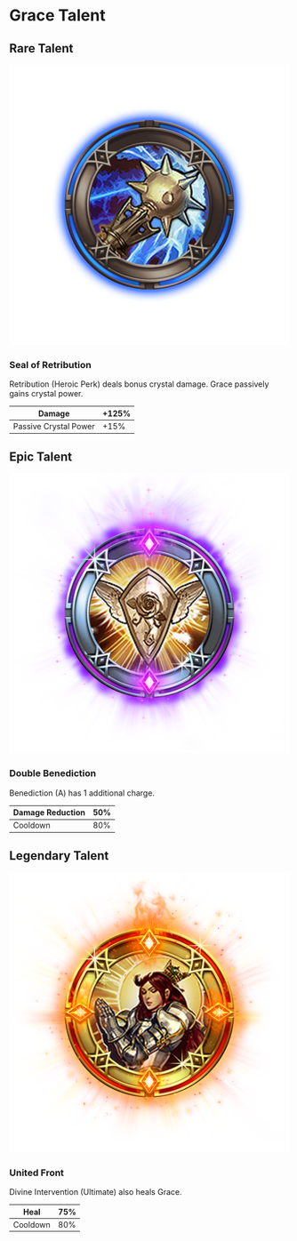 # Grace Talent

## Rare Talent

![](../../.gitbook/assets/grace_rare.png)

### Seal of Retribution

Retribution \(Heroic Perk\) deals bonus crystal damage. Grace passively gains crystal power.

| Damage | +125% |
| --- | --- |
| Passive Crystal Power | +15% |

## Epic Talent

![](../../.gitbook/assets/grace_epic.png)

### Double Benediction

Benediction \(A\) has 1 additional charge.

| Damage Reduction | 50% |
| --- | --- |
| Cooldown | 80% |

## Legendary Talent

![](../../.gitbook/assets/grace_legendary.png)

### United Front

Divine Intervention \(Ultimate\) also heals Grace.

| Heal | 75% |
| --- | --- |
| Cooldown | 80% |

